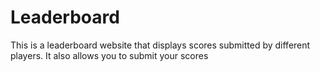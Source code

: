 # Leaderboard
This is a  leaderboard website that  displays scores submitted by different players. It also allows you to submit your scores
